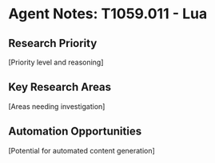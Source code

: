 # Agent Notes: T1059.011 - Lua

## Research Priority
[Priority level and reasoning]

## Key Research Areas
[Areas needing investigation]

## Automation Opportunities
[Potential for automated content generation]
